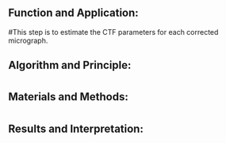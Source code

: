 ## Function and Application:
#This step is to estimate the CTF parameters for each corrected micrograph.

## Algorithm and Principle:
# 

## Materials and Methods:
#

## Results and Interpretation:
#
